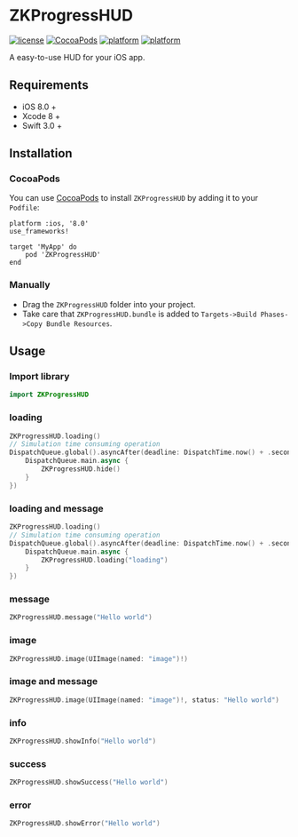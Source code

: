 # ZKProgressHUD

[![license](https://img.shields.io/badge/license-MIT-brightgreen.svg)](https://github.com/WangWenzhuang/ZKProgressHUD)
[![CocoaPods](https://img.shields.io/badge/pod-v0.5-brightgreen.svg)](https://github.com/WangWenzhuang/ZKProgressHUD)
[![platform](https://img.shields.io/badge/platform-iOS-brightgreen.svg)](https://github.com/WangWenzhuang/ZKProgressHUD)
[![platform](https://img.shields.io/badge/contact-1020304029%40qq.com-brightgreen.svg)](https://github.com/WangWenzhuang/ZKProgressHUD)

A easy-to-use HUD for your iOS app.

## Requirements

- iOS 8.0 +
- Xcode 8 +
- Swift 3.0 +

## Installation

### CocoaPods

You can use [CocoaPods](http://cocoapods.org/) to install `ZKProgressHUD` by adding it to your `Podfile`:

```ogdl
platform :ios, '8.0'
use_frameworks!

target 'MyApp' do
    pod 'ZKProgressHUD'
end
```
### Manually

* Drag the `ZKProgressHUD` folder into your project.
* Take care that `ZKProgressHUD.bundle` is added to `Targets->Build Phases->Copy Bundle Resources`.

## Usage

### Import library

```swift
import ZKProgressHUD
```

### loading

```swift
ZKProgressHUD.loading()
// Simulation time consuming operation
DispatchQueue.global().asyncAfter(deadline: DispatchTime.now() + .seconds(3), execute: {
    DispatchQueue.main.async {
        ZKProgressHUD.hide()
    }
})
```

### loading and message

```swift
ZKProgressHUD.loading()
// Simulation time consuming operation
DispatchQueue.global().asyncAfter(deadline: DispatchTime.now() + .seconds(3), execute: {
    DispatchQueue.main.async {
        ZKProgressHUD.loading("loading")
    }
})
```

### message

```swift
ZKProgressHUD.message("Hello world")
```

### image

```swift
ZKProgressHUD.image(UIImage(named: "image")!)
```

### image and message

```swift
ZKProgressHUD.image(UIImage(named: "image")!, status: "Hello world")
```

### info

```swift
ZKProgressHUD.showInfo("Hello world")
```

### success

```swift
ZKProgressHUD.showSuccess("Hello world")
```

### error

```swift
ZKProgressHUD.showError("Hello world")
```
